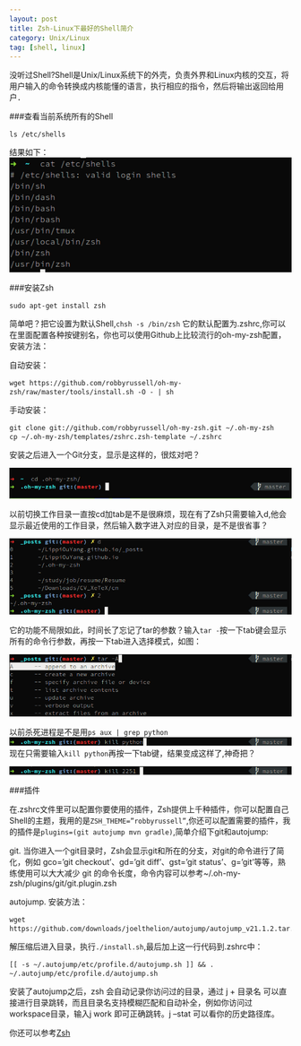```yaml
---
layout: post
title: Zsh-Linux下最好的Shell简介
category: Unix/Linux
tag: [shell, linux]
---
```


没听过Shell?Shell是Unix/Linux系统下的外壳，负责外界和Linux内核的交互，将用户输入的命令转换成内核能懂的语言，执行相应的指令，然后将输出返回给用户．

###查看当前系统所有的Shell

	ls /etc/shells

结果如下：
![](/images/zsh1.png)

###安装Zsh

	sudo apt-get install zsh

简单吧？把它设置为默认Shell,`chsh -s /bin/zsh`
它的默认配置为.zshrc,你可以在里面配置各种按键别名，你也可以使用Github上比较流行的oh-my-zsh配置，安装方法：

自动安装：

	wget https://github.com/robbyrussell/oh-my-zsh/raw/master/tools/install.sh -O - | sh

手动安装：

	git clone git://github.com/robbyrussell/oh-my-zsh.git ~/.oh-my-zsh
	cp ~/.oh-my-zsh/templates/zshrc.zsh-template ~/.zshrc

安装之后进入一个Git分支，显示是这样的，很炫对吧？

![](/images/zsh2.png)

以前切换工作目录一直按cd加tab是不是很麻烦，现在有了Zsh只需要输入d,他会显示最近使用的工作目录，然后输入数字进入对应的目录，是不是很省事？

![](/images/zsh3.png)

它的功能不局限如此，时间长了忘记了tar的参数？输入`tar -`按一下tab键会显示所有的命令行参数，再按一下tab进入选择模式，如图：

![](/images/zsh4.png)

以前杀死进程是不是用`ps aux | grep python`
![](/images/zsh5.png)
现在只需要输入`kill python`再按一下tab键，结果变成这样了,神奇把？

![](/images/zsh6.png)

###插件

在.zshrc文件里可以配置你要使用的插件，Zsh提供上千种插件，你可以配置自己Shell的主题，我用的是`ZSH_THEME=”robbyrussell”`,你还可以配置需要的插件，我的插件是`plugins=(git autojump mvn gradle)`,简单介绍下git和autojump:

git. 当你进入一个git目录时，Zsh会显示git和所在的分支，对git的命令进行了简化，例如 gco=’git checkout’、gd=’git diff’、gst=’git status’、g=’git’等等，熟练使用可以大大减少 git 的命令长度，命令内容可以参考~/.oh-my-zsh/plugins/git/git.plugin.zsh

autojump. 安装方法：

	wget https://github.com/downloads/joelthelion/autojump/autojump_v21.1.2.tar.gz

解压缩后进入目录，执行`./install.sh`,最后加上这一行代码到.zshrc中：

	[[ -s ~/.autojump/etc/profile.d/autojump.sh ]] && . ~/.autojump/etc/profile.d/autojump.sh

安装了autojump之后，zsh 会自动记录你访问过的目录，通过 j + 目录名 可以直接进行目录跳转，而且目录名支持模糊匹配和自动补全，例如你访问过workspace目录，输入j work 即可正确跳转。j –stat 可以看你的历史路径库。

你还可以参考[Zsh](https://github.com/robbyrussell/oh-my-zsh)
